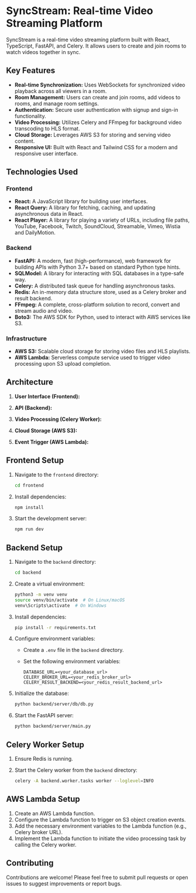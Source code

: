 # SyncStream: Real-time Video Streaming Platform

SyncStream is a real-time video streaming platform built with React, TypeScript, FastAPI, and Celery. It allows users to create and join rooms to watch videos together in sync.

## Key Features

*   **Real-time Synchronization:**  Uses WebSockets for synchronized video playback across all viewers in a room.
*   **Room Management:** Users can create and join rooms, add videos to rooms, and manage room settings.
*   **Authentication:** Secure user authentication with signup and sign-in functionality.
*   **Video Processing:** Utilizes Celery and FFmpeg for background video transcoding to HLS format.
*   **Cloud Storage:** Leverages AWS S3 for storing and serving video content.
*   **Responsive UI:** Built with React and Tailwind CSS for a modern and responsive user interface.

## Technologies Used

### Frontend

*   **React:** A JavaScript library for building user interfaces.
*   **React Query:** A library for fetching, caching, and updating asynchronous data in React.
*   **React Player:** A library for playing a variety of URLs, including file paths, YouTube, Facebook, Twitch, SoundCloud, Streamable, Vimeo, Wistia and DailyMotion.

### Backend

*   **FastAPI:** A modern, fast (high-performance), web framework for building APIs with Python 3.7+ based on standard Python type hints.
*   **SQLModel:** A library for interacting with SQL databases in a type-safe way.
*   **Celery:** A distributed task queue for handling asynchronous tasks.
*   **Redis:** An in-memory data structure store, used as a Celery broker and result backend.
*   **FFmpeg:** A complete, cross-platform solution to record, convert and stream audio and video.
*   **Boto3:** The AWS SDK for Python, used to interact with AWS services like S3.

### Infrastructure

*   **AWS S3:**  Scalable cloud storage for storing video files and HLS playlists.
*   **AWS Lambda:** Serverless compute service used to trigger video processing upon S3 upload completion.

## Architecture

1.  **User Interface (Frontend):**

2.  **API (Backend):**
 
3.  **Video Processing (Celery Worker):**

4.  **Cloud Storage (AWS S3):**
  
5.  **Event Trigger (AWS Lambda):**

## Frontend Setup

1.  Navigate to the `frontend` directory:

    ```bash
    cd frontend
    ```

2.  Install dependencies:

    ```bash
    npm install
    ```

3.  Start the development server:

    ```bash
    npm run dev
    ```

## Backend Setup

1.  Navigate to the `backend` directory:

    ```bash
    cd backend
    ```

2.  Create a virtual environment:

    ```bash
    python3 -m venv venv
    source venv/bin/activate  # On Linux/macOS
    venv\Scripts\activate  # On Windows
    ```

3.  Install dependencies:

    ```bash
    pip install -r requirements.txt
    ```

4.  Configure environment variables:

    *   Create a `.env` file in the `backend` directory.
    *   Set the following environment variables:

        ```
        DATABASE_URL=<your_database_url>
        CELERY_BROKER_URL=<your_redis_broker_url>
        CELERY_RESULT_BACKEND=<your_redis_result_backend_url>
        ```

5.  Initialize the database:

    ```bash
    python backend/server/db/db.py
    ```

6.  Start the FastAPI server:

    ```bash
    python backend/server/main.py
    ```

## Celery Worker Setup

1.  Ensure Redis is running.

2.  Start the Celery worker from the `backend` directory:

    ```bash
    celery -A backend.worker.tasks worker --loglevel=INFO
    ```

## AWS Lambda Setup

1.  Create an AWS Lambda function.
2.  Configure the Lambda function to trigger on S3 object creation events.
3.  Add the necessary environment variables to the Lambda function (e.g., Celery broker URL).
4.  Implement the Lambda function to initiate the video processing task by calling the Celery worker.

## Contributing

Contributions are welcome! Please feel free to submit pull requests or open issues to suggest improvements or report bugs.
